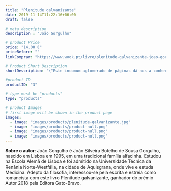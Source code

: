 ```yaml
---
title: "Plenitude galvanizante"
date: 2019-11-14T11:22:16+06:00
draft: false

# meta description
description : "João Gorgulho"

# product Price
price: "14.00 €"
priceBefore: ""
linkComprar: "https://www.wook.pt/livro/plenitude-galvanizante-joao-gorgulho/23625884"

# Product Short Description
shortDescription: "\"Este incomum aglomerado de páginas dá-nos a conhecer a aventura existencial de Prosperità Benedetto, um peculiar protagonista com as mesmas aspirações, desejos, vontades e sonhos que todos nós. O que o difere de muitos de nós foi a sua capacidade de lá chegar, ao utópico pico da montanha, galvanizando-nos e tornando os menos atletas entre nós, nos melhores dos alpinistas.\" Em \"Plenitude galvanizante\" acompanhamos a vida do jovem chamado Prosperità Benedetto, uma BIC Cristal de tinta azul que nasceu em uma família mediana de canetas, habitando todos na secretária de uma família rica. Após um sermão grave do seu pai, o jovem inicia em sua jornada de auto-conhecimento para a obtenção de seu equilíbrio e sustentabilidade existencial, a lembrar sempre que a vida não abandona a sua espetacularidade, \"só a interpretação do Ser é que por vezes desiste da mesma\". Porém, na altura da \"troika\", uma tragédia entre os humanos mudaria tudo, e é entre tragédias e reencontros que Prosperitá amadurece \"pelo caminho da decência, da honra, do brio, da apreciação e aproveitamento da vida\". Com essa história peculiar e com doses de muito humor, o médico João Gorgulho, ganhador do Prémio Autor 2018, atravessa com sua prosa perspicaz os pequenos dramas do cotidiano e igualmente as grandes questões filosóficas da existência e da humanidade."

#product ID
productID: "3"

# type must be "products"
type: "products"

# product Images
# first image will be shown in the product page
images:
  - image: "images/products/plenitude-galvanizante.jpg"
  - image: "images/products/product-null.png"
  - image: "images/products/product-null.png"
  - image: "images/products/product-null.png"
---
```


**Sobre o autor**: João Gorgulho é João Silveira Botelho de Sousa Gorgulho, nascido em Lisboa em 1995, em uma tradicional família alfacinha. Estudou na Escola Alemã de Lisboa e foi admitido na Universidade Técnica da Renânia Norte-Westfália, na cidade de Aquisgrana, onde vive e estuda Medicina. Adepto da filosofia, interessou-se pela escrita e estreia como romancista com este livro Plenitude galvanizante, ganhador do prémio Autor 2018 pela Editora Gato-Bravo.